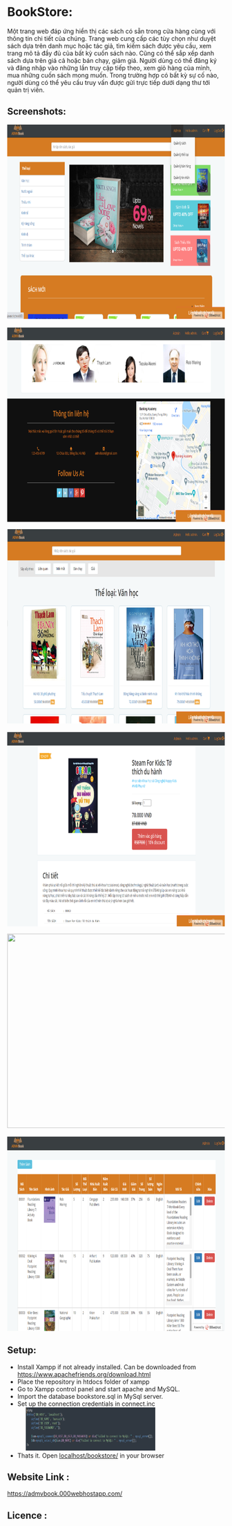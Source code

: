# BookStore:
Một trang web đáp ứng hiển thị các sách có sẵn trong cửa hàng cùng với thông tin chi tiết của chúng. Trang web cung cấp các tùy chọn như duyệt sách dựa trên danh mục hoặc tác giả, tìm kiếm sách được yêu cầu, xem trang mô tả đầy đủ của bất kỳ cuốn sách nào. Cũng có thể sắp xếp danh sách dựa trên giá cả hoặc bán chạy, giảm giá. Người dùng có thể đăng ký và đăng nhập vào những lần truy cập tiếp theo, xem giỏ hàng của mình, mua những cuốn sách mong muốn. Trong trường hợp có bất kỳ sự cố nào, người dùng có thể yêu cầu truy vấn được gửi trực tiếp dưới dạng thư tới quản trị viên.

## Screenshots:
<p>
  <kbd><img src="screenshot1.png" width="750" height="450"/></kbd>
  &nbsp;&nbsp;&nbsp;&nbsp;&nbsp;&nbsp;&nbsp;&nbsp;
  <kbd><img src="screenshot2.png" width="750" height="450"/></kbd>
</p>

<p>
  <kbd><img src="screenshot3.png" width="750" height="450"/></kbd>
  &nbsp;&nbsp;&nbsp;&nbsp;&nbsp;&nbsp;&nbsp;&nbsp;
  <kbd><img src="screenshot4.png" width="750" height="450"/></kbd>
</p>

<p>
  <kbd><img src="screenshot/screenshot5.png" width="750" height="450"/></kbd>
  &nbsp;&nbsp;&nbsp;&nbsp;&nbsp;&nbsp;&nbsp;&nbsp;
  <kbd><img src="screenshot6.png" width="750" height="450"/></kbd>
</p>

## Setup:
* Install Xampp if not already installed. Can be downloaded from https://www.apachefriends.org/download.html
* Place the repository in htdocs folder of xampp
* Go to Xampp control panel and start apache and MySQL.
* Import the database bookstore.sql in MySql server.
* Set up the connection credentials in connect.inc </br>
  &nbsp;&nbsp;&nbsp;&nbsp;&nbsp;<kbd><img src="screenshot7.png" width="300" height="100"/></kbd>
* Thats it. Open <a href="http://localhost/ADMVBook/">localhost/bookstore/</a> in your browser

## Website Link :
<a href="https://admvbook.000webhostapp.com/">https://admvbook.000webhostapp.com/</a>

## Licence :

